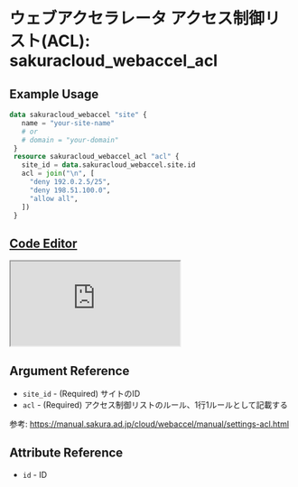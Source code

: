 # ウェブアクセラレータ アクセス制御リスト(ACL): sakuracloud_webaccel_acl

## Example Usage

```tf
data sakuracloud_webaccel "site" {
   name = "your-site-name"
   # or
   # domain = "your-domain"
 }
 resource sakuracloud_webaccel_acl "acl" {
   site_id = data.sakuracloud_webaccel.site.id
   acl = join("\n", [
     "deny 192.0.2.5/25",
     "deny 198.51.100.0",
     "allow all",
   ])
 }
```

<div class="editor">

<h2><a href="https://zouen-alpha.usacloud.jp/#resource/webaccel_acl" target="_blank" rel="noopener noreferrer">Code Editor</a></h2>

<iframe src="https://zouen-alpha.usacloud.jp/#resource/webaccel_acl"></iframe>

</div>

## Argument Reference

* `site_id` - (Required) サイトのID
* `acl` - (Required) アクセス制御リストのルール、1行1ルールとして記載する

参考: https://manual.sakura.ad.jp/cloud/webaccel/manual/settings-acl.html

## Attribute Reference

* `id` - ID
